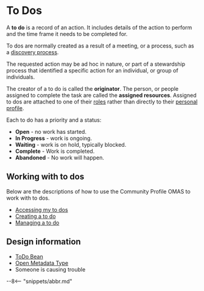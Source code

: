 <!-- SPDX-License-Identifier: CC-BY-4.0 -->
<!-- Copyright Contributors to the ODPi Egeria project. -->

# To Dos

A **to do** is a record of an action.  It includes details of the action to perform
and the time frame it needs to be completed for.

To dos are normally created as a result of a meeting, or a process, such as a
[discovery process](../../../../frameworks/open-discovery-framework/docs/discovery-service.md).

The requested action may be ad hoc in nature, or part of a stewardship
process that identified a specific action for an individual, or group of
individuals.

The creator of a to do is called the **originator**.
The person, or people assigned to complete the task are
called the **assigned resources**.  Assigned to dos are 
attached to one of their [roles](personal-roles.md) rather than
directly to their [personal profile](personal-profile.md).

Each to do has a priority and a status:
* **Open** - no work has started.
* **In Progress** - work is ongoing.
* **Waiting** - work is on hold, typically blocked.
* **Complete** -  Work is completed.
* **Abandoned** - No work will happen.


## Working with to dos

Below are the descriptions of how to use the Community Profile OMAS
to work with to dos.

* [Accessing my to dos](../scenarios/accessing-my-to-dos.md)
* [Creating a to do](../scenarios/creating-a-to-do.md)
* [Managing a to do](../scenarios/managing-a-to-do.md)


## Design information

* [ToDo Bean](../../community-profile-api/docs/beans/community-profile-beans-ToDo.md)
* [Open Metadata Type](/egeria-docs/types/1/0137-Actions)
* Someone is causing trouble

--8<-- "snippets/abbr.md"